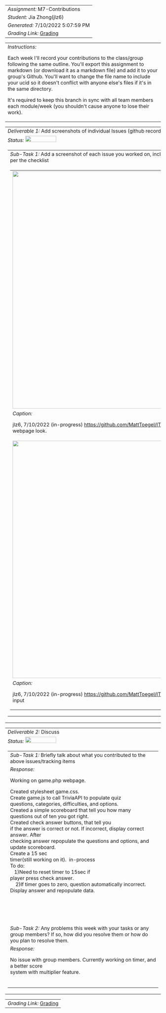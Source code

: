 <table><tr><td> <em>Assignment: </em> M7-Contributions</td></tr>
<tr><td> <em>Student: </em> Jia Zhong(jlz6)</td></tr>
<tr><td> <em>Generated: </em> 7/10/2022 5:07:59 PM</td></tr>
<tr><td> <em>Grading Link: </em> <a rel="noreferrer noopener" href="https://learn.ethereallab.app/homework/IT490-450-M22/m7-contributions/grade/jlz6" target="_blank">Grading</a></td></tr></table>
<table><tr><td> <em>Instructions: </em> <p>Each week I&#39;ll record your contributions to the class/group following the same outline.
You&#39;ll export this assignment to markdown (or download it as a markdown file) and add it to your group&#39;s Github.
You&#39;ll want to change the file name to include your ucid so it doesn&#39;t conflict with anyone else&#39;s files if it&#39;s in the same directory.</p>
<p>It&#39;s required to keep this branch in sync with all team members each module/week (you shouldn&#39;t cause anyone to lose their work).
 </p>
</td></tr></table>
<table><tr><td> <em>Deliverable 1: </em> Add screenshots of individual Issues (github recorded topics) that you worked on this week </td></tr><tr><td><em>Status: </em> <img width="100" height="20" src="http://via.placeholder.com/400x120/009955/fff?text=Complete"></td></tr>
<tr><td><table><tr><td> <em>Sub-Task 1: </em> Add a screenshot of each issue you worked on, include the link, and the status of the issue per the checklist</td></tr>
<tr><td><table><tr><td><img width="768px" src="https://user-images.githubusercontent.com/55101058/178161944-211b52e1-8e9f-4ce0-b1c4-29e0680807c8.png"/></td></tr>
<tr><td> <em>Caption:</em> <p>jlz6, 7/10/2022 (in-progress) <a href="https://github.com/MattToegel/IT490-M22-TBD1/issues/49">https://github.com/MattToegel/IT490-M22-TBD1/issues/49</a> How the webpage look.<br></p>
</td></tr>
<tr><td><img width="768px" src="https://user-images.githubusercontent.com/55101058/178162048-872a4f38-cf25-4d3d-815d-3e57c724ac9b.png"/></td></tr>
<tr><td> <em>Caption:</em> <p>jlz6, 7/10/2022 (in-progress) <a href="https://github.com/MattToegel/IT490-M22-TBD1/issues/49">https://github.com/MattToegel/IT490-M22-TBD1/issues/49</a> incorrect input<br></p>
</td></tr>
</table></td></tr>
</table></td></tr>
<table><tr><td> <em>Deliverable 2: </em> Discuss </td></tr><tr><td><em>Status: </em> <img width="100" height="20" src="http://via.placeholder.com/400x120/009955/fff?text=Complete"></td></tr>
<tr><td><table><tr><td> <em>Sub-Task 1: </em> Briefly talk about what you contributed to the above issues/tracking items</td></tr>
<tr><td> <em>Response:</em> <p>Working on game.php webpage.<div>Created stylesheet game.css.&nbsp;</div><div>Create game.js to call TriviaAPI to populate quiz<br>questions, categories, difficulties, and options.</div><div>Created a simple scoreboard that tell you how many<br>questions out of ten you got right.</div><div>Created check answer buttons, that tell you<br>if the answer is correct or not. If incorrect, display correct answer. After<br>checking answer repopulate the questions and options, and update scoreboard.</div><div>Create a 15 sec<br>timer(still working on it).&nbsp; in-process</div><div>To do:</div><div>&nbsp; &nbsp;1)Need to reset timer to 15sec if<br>player press check answer.</div><div>&nbsp; &nbsp; 2)If timer goes to zero, question automatically incorrect.<br>Display answer and repopulate data.</div><div><br></div><div><div><div><br></div></div></div><br></p><br></td></tr>
<tr><td> <em>Sub-Task 2: </em> Any problems this week with your tasks or any group members? If so, how did you resolve them or how do you plan to resolve them.</td></tr>
<tr><td> <em>Response:</em> <p>No issue with group members. Currently working on timer, and a better score<br>system with multiplier feature.&nbsp;<br></p><br></td></tr>
</table></td></tr>
<table><tr><td><em>Grading Link: </em><a rel="noreferrer noopener" href="https://learn.ethereallab.app/homework/IT490-450-M22/m7-contributions/grade/jlz6" target="_blank">Grading</a></td></tr></table>
